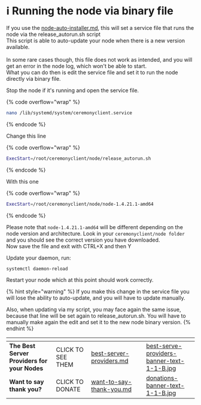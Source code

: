 # ℹ️ Running the node via binary file

If you use the [node-auto-installer.md](../../node-auto-installer.md "mention"), this will set a service file that runs the node via the release\_autorun.sh script\
This script is able to auto-update your node when there is a new version available.\
\
In some rare cases though, this file does not work as intended, and you will get an error in the node log, which won't be able to start.\
What you can do then is edit the service file and set it to run the node directly via binary file.

Stop the node if it's running and open the service file.

{% code overflow="wrap" %}
```bash
nano /lib/systemd/system/ceremonyclient.service
```
{% endcode %}

Change this line

{% code overflow="wrap" %}
```bash
ExecStart=/root/ceremonyclient/node/release_autorun.sh
```
{% endcode %}

With this one

{% code overflow="wrap" %}
```bash
ExecStart=/root/ceremonyclient/node/node-1.4.21.1-amd64
```
{% endcode %}

Please note that `node-1.4.21.1-amd64` will be different depending on the node version and architecture. Look in your `ceremonyclient/node folder`  and you should see the correct version you have downloaded.\
Now save the file and exit with CTRL+X and then Y

Update your daemon, run:

```sh
systemctl daemon-reload
```

Restart your node which at this point should work correctly.

{% hint style="warning" %}
If you make this change in the service file you will lose the ability to auto-update, and you will have to update manually.&#x20;

Also, when updating via my script, you may face again the same issue, because that line will be set again to release\_autorun.sh.  You will have to manually make again the edit and set it to the new node binary version.
{% endhint %}

<table data-card-size="large" data-column-title-hidden data-view="cards" data-full-width="false"><thead><tr><th></th><th></th><th data-hidden data-card-target data-type="content-ref"></th><th data-hidden></th><th data-hidden data-card-cover data-type="files"></th></tr></thead><tbody><tr><td><strong>The Best Server Providers for your Nodes</strong></td><td>CLICK TO SEE THEM</td><td><a href="../../best-server-providers.md">best-server-providers.md</a></td><td></td><td><a href="../../.gitbook/assets/best-serve-providers-banner-text-1-1-B.jpg">best-serve-providers-banner-text-1-1-B.jpg</a></td></tr><tr><td><strong>Want to say thank you?</strong></td><td>CLICK TO DONATE</td><td><a href="../../want-to-say-thank-you.md">want-to-say-thank-you.md</a></td><td></td><td><a href="../../.gitbook/assets/donations-banner-text-1-1-B.jpg">donations-banner-text-1-1-B.jpg</a></td></tr></tbody></table>
